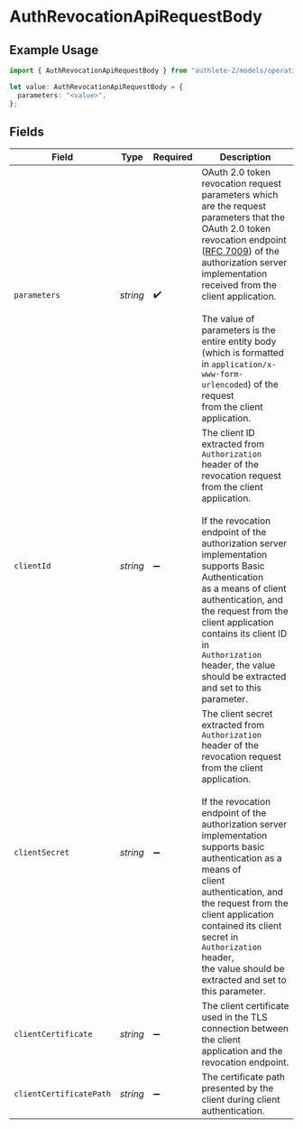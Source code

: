 # AuthRevocationApiRequestBody

## Example Usage

```typescript
import { AuthRevocationApiRequestBody } from "authlete-2/models/operations";

let value: AuthRevocationApiRequestBody = {
  parameters: "<value>",
};
```

## Fields

| Field                                                                                                                                                                                                                                                                                                                                                                                                                                | Type                                                                                                                                                                                                                                                                                                                                                                                                                                 | Required                                                                                                                                                                                                                                                                                                                                                                                                                             | Description                                                                                                                                                                                                                                                                                                                                                                                                                          |
| ------------------------------------------------------------------------------------------------------------------------------------------------------------------------------------------------------------------------------------------------------------------------------------------------------------------------------------------------------------------------------------------------------------------------------------ | ------------------------------------------------------------------------------------------------------------------------------------------------------------------------------------------------------------------------------------------------------------------------------------------------------------------------------------------------------------------------------------------------------------------------------------ | ------------------------------------------------------------------------------------------------------------------------------------------------------------------------------------------------------------------------------------------------------------------------------------------------------------------------------------------------------------------------------------------------------------------------------------ | ------------------------------------------------------------------------------------------------------------------------------------------------------------------------------------------------------------------------------------------------------------------------------------------------------------------------------------------------------------------------------------------------------------------------------------ |
| `parameters`                                                                                                                                                                                                                                                                                                                                                                                                                         | *string*                                                                                                                                                                                                                                                                                                                                                                                                                             | :heavy_check_mark:                                                                                                                                                                                                                                                                                                                                                                                                                   | OAuth 2.0 token revocation request parameters which are the request parameters that the OAuth 2.0 token revocation endpoint<br/>([RFC 7009](https://datatracker.ietf.org/doc/html/rfc7009)) of the authorization server implementation received from the<br/>client application.<br/><br/>The value of parameters is the entire entity body (which is formatted in `application/x-www-form-urlencoded`) of the request<br/>from the client application.<br/> |
| `clientId`                                                                                                                                                                                                                                                                                                                                                                                                                           | *string*                                                                                                                                                                                                                                                                                                                                                                                                                             | :heavy_minus_sign:                                                                                                                                                                                                                                                                                                                                                                                                                   | The client ID extracted from `Authorization` header of the revocation request from the client application.<br/><br/>If the revocation endpoint of the authorization server implementation supports Basic Authentication<br/>as a means of client authentication, and the request from the client application contains its client ID in<br/>`Authorization` header, the value should be extracted and set to this parameter.<br/>     |
| `clientSecret`                                                                                                                                                                                                                                                                                                                                                                                                                       | *string*                                                                                                                                                                                                                                                                                                                                                                                                                             | :heavy_minus_sign:                                                                                                                                                                                                                                                                                                                                                                                                                   | The client secret extracted from `Authorization` header of the revocation request from the client application.<br/><br/>If the revocation endpoint of the authorization server implementation supports basic authentication as a means of<br/>client authentication, and the request from the client application contained its client secret in `Authorization` header,<br/>the value should be extracted and set to this parameter.<br/> |
| `clientCertificate`                                                                                                                                                                                                                                                                                                                                                                                                                  | *string*                                                                                                                                                                                                                                                                                                                                                                                                                             | :heavy_minus_sign:                                                                                                                                                                                                                                                                                                                                                                                                                   | The client certificate used in the TLS connection between the client application and the revocation endpoint.<br/>                                                                                                                                                                                                                                                                                                                   |
| `clientCertificatePath`                                                                                                                                                                                                                                                                                                                                                                                                              | *string*                                                                                                                                                                                                                                                                                                                                                                                                                             | :heavy_minus_sign:                                                                                                                                                                                                                                                                                                                                                                                                                   | The certificate path presented by the client during client authentication.<br/>                                                                                                                                                                                                                                                                                                                                                      |